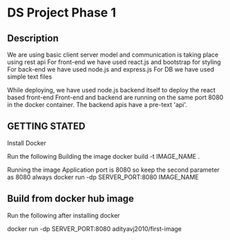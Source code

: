 # DS Project Phase 1
## Description
We are using basic client server model and communication is taking place using rest api
For front-end we have used react.js and bootstrap for styling
For back-end we have used node.js and express.js
For DB we have used simple text files

While deploying, we have used node.js backend itself to deploy the react based front-end
Front-end and backend are running on the same port 8080 in the docker container. The backend apis have a pre-text 'api'.


## GETTING STATED
Install Docker 

Run the following
Building the image 
docker build -t IMAGE_NAME .

Running the image
Application port is 8080 so keep the second parameter as 8080 always
docker run -dp SERVER_PORT:8080 IMAGE_NAME 

## Build from docker hub image

Run the following after installing docker

docker run -dp SERVER_PORT:8080 adityavj2010/first-image 


